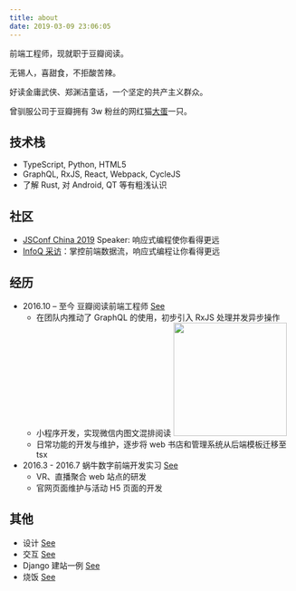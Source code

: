 ```yaml
---
title: about
date: 2019-03-09 23:06:05
---
```


前端工程师，现就职于豆瓣阅读。

无锡人，喜甜食，不拒酸苦辣。

好读金庸武侠、郑渊洁童话，一个坚定的共产主义群众。

曾驯服公司于豆瓣拥有 3w 粉丝的网红猫[大蛋](https://douban.com/people/arkdome)一只。

## 技术栈
- TypeScript, Python, HTML5
- GraphQL, RxJS, React, Webpack, CycleJS
- 了解 Rust, 对 Android, QT 等有粗浅认识

## 社区

- [JSConf China 2019](https://2019.jsconfchina.com/) Speaker: 响应式编程使你看得更远
- [InfoQ 采访](https://www.infoq.cn/article/kzyb9IEj6iyHegBNrLgd)：掌控前端数据流，响应式编程让你看得更远

## 经历
- 2016.10 – 至今 豆瓣阅读前端工程师 [See](https://read.douban.com)
  - 在团队内推动了 GraphQL 的使用，初步引入 RxJS 处理并发异步操作
  - 小程序开发，实现微信内图文混排阅读 <img src="/blog/images/asfaloth.jpeg" width="200"/>
  - 日常功能的开发与维护，逐步将 web 书店和管理系统从后端模板迁移至 tsx
- 2016.3 - 2016.7 蜗牛数字前端开发实习 [See](https://msyfls123.github.io/myWiki/index.html?name=woniu)
  - VR、直播聚合 web 站点的研发
  - 官网页面维护与活动 H5 页面的开发

## 其他
- 设计 [See](https://www.douban.com/photos/album/155070126/)
- 交互 [See](http://msyfls123.github.io/test/midea/)
- Django 建站一例 [See](https://derui-tech.com/)
- 烧饭 [See](https://www.douban.com/photos/album/1873642638/)
